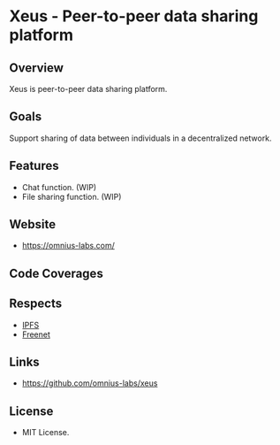 # Xeus - Peer-to-peer data sharing platform

## Overview

Xeus is peer-to-peer data sharing platform.

## Goals

Support sharing of data between individuals in a decentralized network.

## Features

+ Chat function. (WIP)
+ File sharing function. (WIP)

## Website

+ <https://omnius-labs.com/>

## Code Coverages

## Respects

+ [IPFS](https://github.com/ipfs)
+ [Freenet](https://github.com/Freenet)

## Links

+ <https://github.com/omnius-labs/xeus>

## License

+ MIT License.
